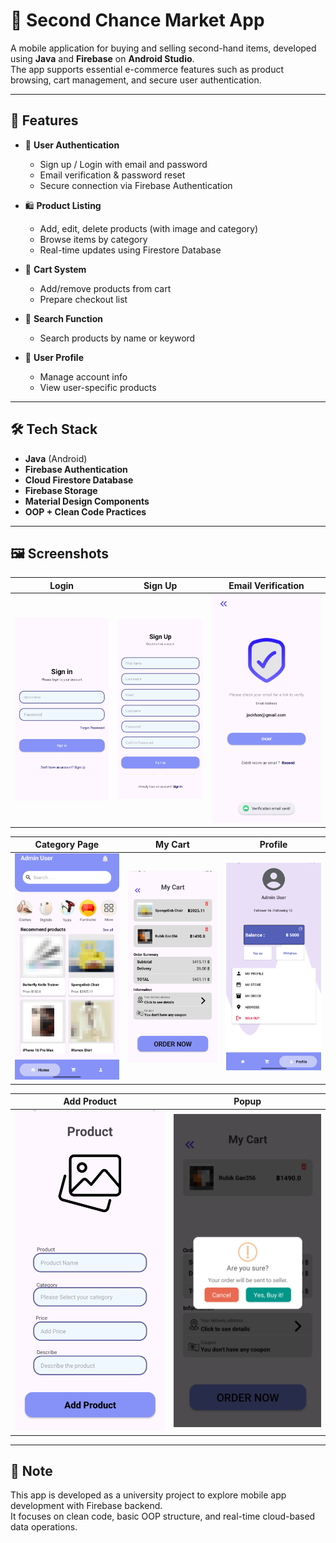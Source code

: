 # 🛒 Second Chance Market App

A mobile application for buying and selling second-hand items, developed using **Java** and **Firebase** on **Android Studio**.  
The app supports essential e-commerce features such as product browsing, cart management, and secure user authentication.

---

## 📱 Features

- 🔐 **User Authentication**
  - Sign up / Login with email and password
  - Email verification & password reset
  - Secure connection via Firebase Authentication

- 🛍️ **Product Listing**
  - Add, edit, delete products (with image and category)
  - Browse items by category
  - Real-time updates using Firestore Database

- 🧾 **Cart System**
  - Add/remove products from cart
  - Prepare checkout list

- 🔎 **Search Function**
  - Search products by name or keyword

- 👤 **User Profile**
  - Manage account info
  - View user-specific products

---

## 🛠️ Tech Stack

- **Java** (Android)
- **Firebase Authentication**
- **Cloud Firestore Database**
- **Firebase Storage**
- **Material Design Components**
- **OOP + Clean Code Practices**

---

## 🖼️ Screenshots

| Login | Sign Up | Email Verification |
|-------|---------|--------------------|
| ![Login](screenshots/login.png) | ![sign_up](screenshots/sign_up.png) | ![Verify Email](screenshots/email_verification.png) |

| Category Page | My Cart | Profile |
|---------------|---------|---------|
| ![Category](screenshots/catelog_bur.png) | ![Cart](screenshots/my_cart_bur.png) | ![Profile](screenshots/profile.png) |

| Add Product | Popup |
|-------------|--------|
| ![Add Product](screenshots/add_product.png) | ![Popup](screenshots/popup_bur.png) |

---

## 📌 Note

This app is developed as a university project to explore mobile app development with Firebase backend.  
It focuses on clean code, basic OOP structure, and real-time cloud-based data operations.

